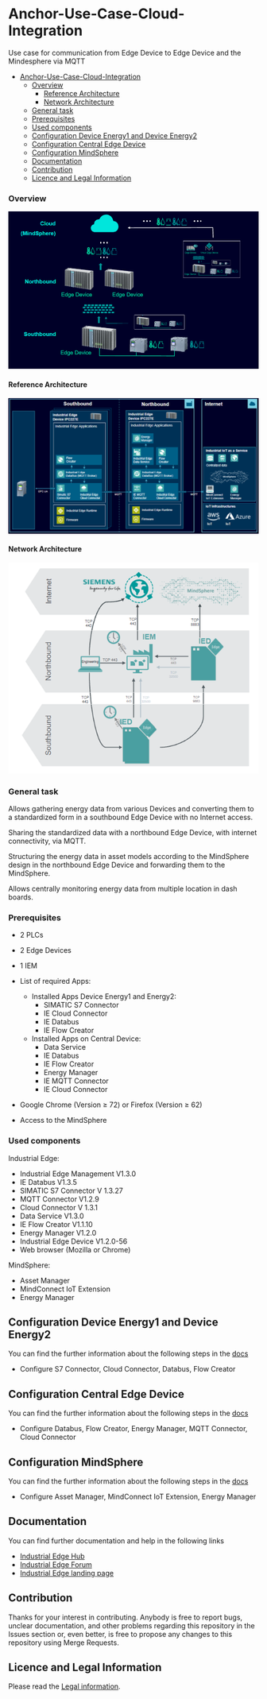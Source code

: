 # Anchor-Use-Case-Cloud-Integration

Use case for communication from Edge Device to Edge Device and the Mindesphere via MQTT 

- [Anchor-Use-Case-Cloud-Integration](#anchor-use-case-cloud-integration)
    - [Overview](#overview)
      - [Reference Architecture](#reference-architecture)
      - [Network Architecture](#network-architecture)
    - [General task](#general-task)
    - [Prerequisites](#prerequisites)
    - [Used components](#used-components)
  - [Configuration Device Energy1 and Device Energy2](#configuration-device-energy1-and-device-energy2)
  - [Configuration Central Edge Device](#configuration-central-edge-device)
  - [Configuration MindSphere](#configuration-mindsphere)
  - [Documentation](#documentation)
  - [Contribution](#contribution)
  - [Licence and Legal Information](#licence-and-legal-information)

### Overview 

![overview](docs/graphics/overview.png)

#### Reference Architecture

![overview3](docs/graphics/overview3.png)

#### Network Architecture

![overview2](docs/graphics/overview2.png)

### General task

Allows gathering energy data from various Devices and converting them to a standardized 
form in a southbound Edge Device with no Internet access. 


Sharing the standardized data with a northbound Edge Device, with internet connectivity, via MQTT.


Structuring the energy data in asset models according to the MindSphere design in the northbound Edge Device
and forwarding them to the MindSphere.


Allows centrally monitoring energy data from multiple location in dash boards.

###  Prerequisites
- 2 PLCs
- 2 Edge Devices
- 1 IEM
- List of required Apps:
  - Installed Apps Device Energy1 and Energy2: 
    - SIMATIC S7 Connector
    - IE Cloud Connector
    - IE Databus
    - IE Flow Creator
  - Installed Apps on Central Device:
    - Data Service
    - IE Databus
    - IE Flow Creator
    - Energy Manager
    - IE MQTT Connector
    -  IE Cloud Connector

- Google Chrome (Version ≥ 72) or Firefox (Version ≥ 62)
- Access to the MindSphere
  
### Used components
Industrial Edge:
- Industrial Edge Management V1.3.0
- IE Databus V1.3.5
- SIMATIC S7 Connector V 1.3.27
- MQTT Connector V1.2.9
- Cloud Connector V 1.3.1
- Data Service V1.3.0
- IE Flow Creator V1.1.10
- Energy Manager V1.2.0
- Industrial Edge Device V1.2.0-56
- Web browser (Mozilla or Chrome)

MindSphere:
- Asset Manager 
- MindConnect IoT Extension
- Energy Manager




## Configuration Device Energy1 and Device Energy2

You can find the further information about the following steps in the [docs](docs/install_PLC_Devices_Southbound.md)
- Configure S7 Connector, Cloud Connector, Databus, Flow Creator 


## Configuration Central Edge Device

You can find the further information about the following steps in the [docs](docs/install_Device_Northbound.md)
- Configure Databus, Flow Creator, Energy Manager, MQTT Connector, Cloud Connector


## Configuration MindSphere
You can find the further information about the following steps in the [docs](docs/install_MindSphere.md)
- Configure Asset Manager, MindConnect IoT Extension, Energy Manager 


## Documentation

You can find further documentation and help in the following links
  - [Industrial Edge Hub](https://iehub.eu1.edge.siemens.cloud/#/documentation)
  - [Industrial Edge Forum](https://www.siemens.com/industrial-edge-forum)
  - [Industrial Edge landing page](https://new.siemens.com/global/en/products/automation/topic-areas/industrial-edge/simatic-edge.html)
  
## Contribution

Thanks for your interest in contributing. Anybody is free to report bugs, unclear documentation, and other problems regarding this repository in the Issues section or, even better, is free to propose any changes to this repository using Merge Requests.

## Licence and Legal Information

Please read the [Legal information](LICENSE.md).

